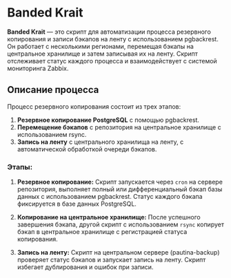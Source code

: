 # Banded Krait

**Banded Krait** — это скрипт для автоматизации процесса резервного копирования и записи бэкапов на ленту с использованием pgbackrest. Он работает с несколькими регионами, перемещая бэкапы на центральное хранилище и затем записывая их на ленту. Скрипт отслеживает статус каждого процесса и взаимодействует с системой мониторинга Zabbix.

## Описание процесса

Процесс резервного копирования состоит из трех этапов:

1. **Резервное копирование PostgreSQL** с помощью pgbackrest.
2. **Перемещение бэкапов** с репозитория на центральное хранилище с использованием rsync.
3. **Запись на ленту** с центрального хранилища на ленту, с автоматической обработкой очереди бэкапов.

### Этапы:

1. **Резервное копирование:** 
   Скрипт запускается через `cron` на сервере репозитория, выполняет полный или дифференциальный бэкап базы данных с использованием pgbackrest. Статус каждого бэкапа фиксируется в базе данных PostgreSQL.
   
2. **Копирование на центральное хранилище:** 
   После успешного завершения бэкапа, другой скрипт с использованием `rsync` копирует бэкап в центральное хранилище с регистрацией статуса копирования.
   
3. **Запись на ленту:** 
   Скрипт на центральном сервере (pautina-backup) проверяет статус бэкапов и запускает запись на ленту. 
   Скрипт избегает дублирования и ошибок при записи.